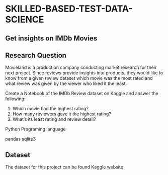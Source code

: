 # SKILLED-BASED-TEST-DATA-SCIENCE

## Get insights on  IMDb Movies
## Research Question
Movieland is a production company conducting market research
for their next project. Since reviews provide insights into products,
they would like to know from a given review dataset which movie
was the most rated and what review was given by the viewer who
liked it the least.

Create a Notebook of the IMDb Review dataset on Kaggle and
answer the following:

1. Which movie had the highest rating?
2. How many reviewers gave it the highest rating?
3. What’s its least rating and review detail?

Python Programing language

pandas
sqlite3

## Dataset
The dataset for this project can be found Kaggle website
